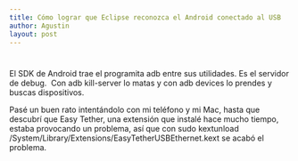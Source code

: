 ```yaml
---
title: Cómo lograr que Eclipse reconozca el Android conectado al USB
author: Agustin
layout: post
---
```

#

El SDK de Android trae el programita adb entre sus utilidades. Es el servidor de debug.  Con adb kill-server lo matas y con adb devices lo prendes y buscas dispositivos.

Pasé un buen rato intentándolo con mi teléfono y mi Mac, hasta que descubrí que Easy Tether, una extensión que instalé hace mucho tiempo, estaba provocando un problema, así que con sudo kextunload /System/Library/Extensions/EasyTetherUSBEthernet.kext se acabó el problema.